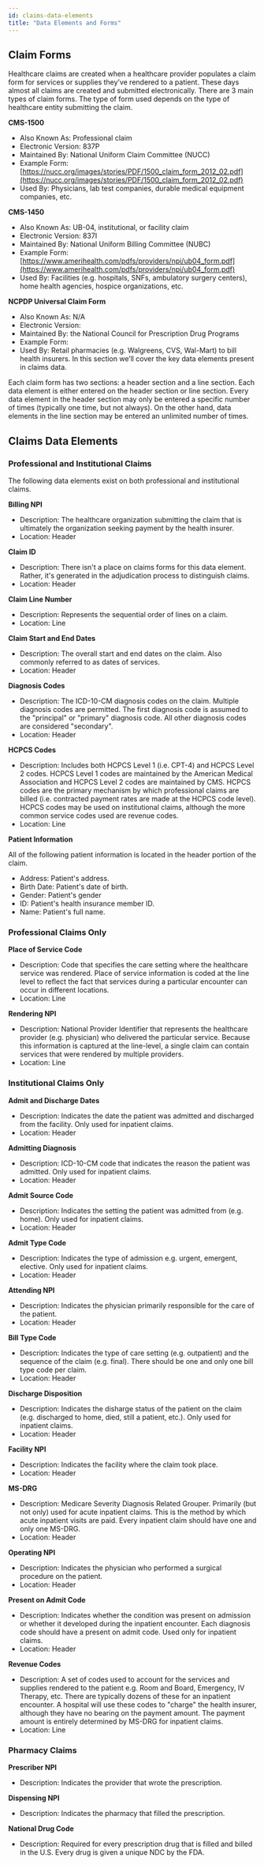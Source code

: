 ```yaml
---
id: claims-data-elements
title: "Data Elements and Forms"
---
```

## Claim Forms

Healthcare claims are created when a healthcare provider populates a claim form for services or supplies they’ve rendered to a patient.  These days almost all claims are created and submitted electronically.  There are 3 main types of claim forms.  The type of form used depends on the type of healthcare entity submitting the claim.

**CMS-1500**
- Also Known As: Professional claim
- Electronic Version: 837P
- Maintained By: National Uniform Claim Committee (NUCC)
- Example Form: [https://nucc.org/images/stories/PDF/1500_claim_form_2012_02.pdf](https://nucc.org/images/stories/PDF/1500_claim_form_2012_02.pdf)
- Used By: Physicians, lab test companies, durable medical equipment companies, etc.

**CMS-1450**
- Also Known As: UB-04, institutional, or facility claim
- Electronic Version: 837I
- Maintained By: National Uniform Billing Committee (NUBC)
- Example Form: [https://www.amerihealth.com/pdfs/providers/npi/ub04_form.pdf](https://www.amerihealth.com/pdfs/providers/npi/ub04_form.pdf)
- Used By: Facilities (e.g. hospitals, SNFs, ambulatory surgery centers), home health agencies, hospice organizations, etc.

**NCPDP Universal Claim Form**
- Also Known As: N/A
- Electronic Version: 
- Maintained By: the National Council for Prescription Drug Programs
- Example Form:
- Used By: Retail pharmacies (e.g. Walgreens, CVS, Wal-Mart) to bill health insurers.
In this section we’ll cover the key data elements present in claims data.

Each claim form has two sections: a header section and a line section.  Each data element is either entered on the header section or line section.  Every data element in the header section may only be entered a specific number of times (typically one time, but not always).  On the other hand, data elements in the line section may be entered an unlimited number of times.  

## Claims Data Elements

### Professional and Institutional Claims
The following data elements exist on both professional and institutional claims.

**Billing NPI**
- Description: The healthcare organization submitting the claim that is ultimately the organization seeking payment by the health insurer.
- Location: Header

**Claim ID**
- Description: There isn't a place on claims forms for this data element.  Rather, it's generated in the adjudication process to distinguish claims.
- Location: Header

**Claim Line Number**
- Description: Represents the sequential order of lines on a claim.
- Location: Line

**Claim Start and End Dates**
- Description: The overall start and end dates on the claim.  Also commonly referred to as dates of services.
- Location: Header

**Diagnosis Codes**
- Description: The ICD-10-CM diagnosis codes on the claim.  Multiple diagnosis codes are permitted.  The first diagnosis code is assumed to the "principal" or "primary" diagnosis code.  All other diagnosis codes are considered "secondary".
- Location: Header

**HCPCS Codes**
- Description: Includes both HCPCS Level 1 (i.e. CPT-4) and HCPCS Level 2 codes.  HCPCS Level 1 codes are maintained by the American Medical Association and HCPCS Level 2 codes are maintained by CMS.  HCPCS codes are the primary mechanism by which professional claims are billed (i.e. contracted payment rates are made at the HCPCS code level).  HCPCS codes may be used on institutional claims, although the more common service codes used are revenue codes.
- Location: Line

**Patient Information**

All of the following patient information is located in the header portion of the claim.
- Address: Patient's address.
- Birth Date: Patient's date of birth.
- Gender: Patient's gender
- ID: Patient's health insurance member ID.
- Name: Patient's full name.

### Professional Claims Only

**Place of Service Code**
- Description: Code that specifies the care setting where the healthcare service was rendered.  Place of service information is coded at the line level to reflect the fact that services during a particular encounter can occur in different locations.
- Location: Line

**Rendering NPI**
- Description: National Provider Identifier that represents the healthcare provider (e.g. physician) who delivered the particular service.  Because this information is captured at the line-level, a single claim can contain services that were rendered by multiple providers.
- Location: Line

### Institutional Claims Only

**Admit and Discharge Dates**
- Description: Indicates the date the patient was admitted and discharged from the facility.  Only used for inpatient claims.
- Location: Header

**Admitting Diagnosis**
- Description: ICD-10-CM code that indicates the reason the patient was admitted.  Only used for inpatient claims.
- Location: Header

**Admit Source Code**
- Description: Indicates the setting the patient was admitted from (e.g. home).  Only used for inpatient claims.
- Location: Header

**Admit Type Code**
- Description: Indicates the type of admission e.g. urgent, emergent, elective.  Only used for inpatient claims.
- Location: Header

**Attending NPI**
- Description: Indicates the physician primarily responsible for the care of the patient.
- Location: Header

**Bill Type Code**
- Description: Indicates the type of care setting (e.g. outpatient) and the sequence of the claim (e.g. final).  There should be one and only one bill type code per claim.  
- Location: Header

**Discharge Disposition**
- Description: Indicates the disharge status of the patient on the claim (e.g. discharged to home, died, still a patient, etc.).  Only used for inpatient claims.
- Location: Header

**Facility NPI**
- Description: Indicates the facility where the claim took place.
- Location: Header

**MS-DRG**
- Description: Medicare Severity Diagnosis Related Grouper.  Primarily (but not only) used for acute inpatient claims.  This is the method by which acute inpatient visits are paid.  Every inpatient claim should have one and only one MS-DRG.
- Location: Header

**Operating NPI**
- Description: Indicates the physician who performed a surgical procedure on the patient.
- Location: Header

**Present on Admit Code**
- Description: Indicates whether the condition was present on admission or whether it developed during the inpatient encounter.  Each diagnosis code should have a present on admit code.  Used only for inpatient claims.
- Location: Header

**Revenue Codes**
- Description: A set of codes used to account for the services and supplies rendered to the patient e.g. Room and Board, Emergency, IV Therapy, etc.  There are typically dozens of these for an inpatient encounter.  A hospital will use these codes to "charge" the health insurer, although they have no bearing on the payment amount.  The payment amount is entirely determined by MS-DRG for inpatient claims.
- Location: Line

### Pharmacy Claims

**Prescriber NPI**
- Description: Indicates the provider that wrote the prescription.

**Dispensing NPI**
- Description: Indicates the pharmacy that filled the prescription.

**National Drug Code**
- Description: Required for every prescription drug that is filled and billed in the U.S.  Every drug is given a unique NDC by the FDA.
